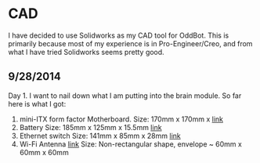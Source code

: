 CAD
===========
I have decided to use Solidworks as my CAD tool for OddBot. This is primarily because most of my experience is in Pro-Engineer/Creo, and from what I have tried Solidworks seems pretty good.


9/28/2014
---------
Day 1. I want to nail down what I am putting into the brain module. So far here is what I got:

1. mini-ITX form factor Motherboard.
Size: 170mm x 170mm x 
[link](http://www.newegg.com/Product/Product.aspx?Item=N82E16813157451&cm_re=h81_mini-itx-_-13-157-451-_-Product)
2. Battery
Size: 185mm x 125mm x 15.5mm
[link](http://www.ianker.com/product/79AN20L-SA)
3. Ethernet switch
Size: 141mm x 85mm x 28mm
[link](http://www.newegg.com/Product/Product.aspx?Item=N82E16833127493&cm_re=dgs-1100-_-33-127-493-_-Product)
4. Wi-Fi Antenna
[link](http://www.amazon.com/dp/B00JDVRCI0/ref=wl_it_dp_o_pC_nS_ttl?_encoding=UTF8&colid=14IDINRQB83M&coliid=IOIN4MEM3Q350)
Size: Non-rectangular shape, envelope ~ 60mm x 60mm x 60mm
